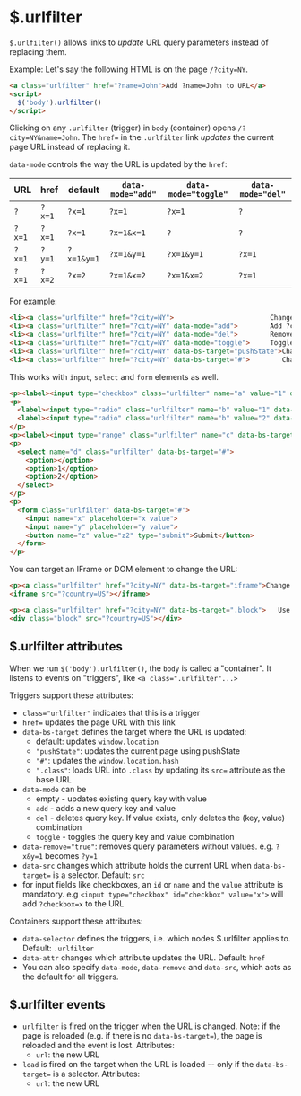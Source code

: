 # $.urlfilter

`$.urlfilter()` allows links to *update* URL query parameters instead of replacing them.

Example: Let's say the following HTML is on the page `/?city=NY`.

<!-- render:html -->
```html
<a class="urlfilter" href="?name=John">Add ?name=John to URL</a>
<script>
  $('body').urlfilter()
</script>
```

Clicking on any `.urlfilter` (trigger) in `body` (container) opens
`/?city=NY&name=John`. The `href=` in the `.urlfilter` link *updates* the
current page URL instead of replacing it.

`data-mode` controls the way the URL is updated by the `href`:

| URL    | href      | default    | `data-mode="add"` | `data-mode="toggle"` | `data-mode="del"` |
|--------|-----------|------------|-------------------|----------------------|-------------------|
| `?`    | `?x=1`    | `?x=1`     | `?x=1`            | `?x=1`               | `?`               |
| `?x=1` | `?x=1`    | `?x=1`     | `?x=1&x=1`        | `?`                  | `?`               |
| `?x=1` | `?y=1`    | `?x=1&y=1` | `?x=1&y=1`        | `?x=1&y=1`           | `?x=1`            |
| `?x=1` | `?x=2`    | `?x=2`     | `?x=1&x=2`        | `?x=1&x=2`           | `?x=1`            |

For example:

<!-- render:html -->
```html
<li><a class="urlfilter" href="?city=NY">                        Change ?city= to NY</a></li>
<li><a class="urlfilter" href="?city=NY" data-mode="add">        Add ?city= to NY</a></li>
<li><a class="urlfilter" href="?city=NY" data-mode="del">        Remove NY from ?city=</a></li>
<li><a class="urlfilter" href="?city=NY" data-mode="toggle">     Toggle NY in ?city=</a></li>
<li><a class="urlfilter" href="?city=NY" data-bs-target="pushState">Change ?city= to NY using pushState</a></li>
<li><a class="urlfilter" href="?city=NY" data-bs-target="#">        Change location.hash, i.e. #?city= to NY</a></li>
```

This works with `input`, `select` and `form` elements as well.

<!-- render:html -->
```html
<p><label><input type="checkbox" class="urlfilter" name="a" value="1" data-mode="toggle" data-bs-target="#"> a=1</label></p>
<p>
  <label><input type="radio" class="urlfilter" name="b" value="1" data-bs-target="#"> b=1</label>
  <label><input type="radio" class="urlfilter" name="b" value="2" data-bs-target="#"> b=2</label>
</p>
<p><label><input type="range" class="urlfilter" name="c" data-bs-target="#"> c=</label></p>
<p>
  <select name="d" class="urlfilter" data-bs-target="#">
    <option></option>
    <option>1</option>
    <option>2</option>
  </select>
</p>
<p>
  <form class="urlfilter" data-bs-target="#">
    <input name="x" placeholder="x value">
    <input name="y" placeholder="y value">
    <button name="z" value="z2" type="submit">Submit</button>
  </form>
</p>
```

You can target an IFrame or DOM element to change the URL:

<!-- TODO: check these examples. Not working -->
```html
<p><a class="urlfilter" href="?city=NY" data-bs-target="iframe">Change iframe URL ?city= NY</a></p>
<iframe src="?country=US"></iframe>

<p><a class="urlfilter" href="?city=NY" data-bs-target=".block">   Use AJAX to load ?city=NY into .block</a></p>
<div class="block" src="?country=US"></div>
```


## $.urlfilter attributes

When we run `$('body').urlfilter()`, the `body` is called a "container". It listens to events on "triggers", like `<a class=".urlfilter"...>`

Triggers support these attributes:

- `class="urlfilter"` indicates that this is a trigger
- `href=` updates the page URL with this link
- `data-bs-target` defines the target where the URL is updated:
  - default: updates `window.location`
  - `"pushState"`: updates the current page using pushState
  - `"#"`: updates the `window.location.hash`
  - `".class"`: loads URL into `.class` by updating its `src=` attribute as the base URL
- `data-mode` can be
  - empty - updates existing query key with value
  - `add` - adds a new query key and value
  - `del` - deletes query key. If value exists, only deletes the (key, value) combination
  - `toggle` - toggles the query key and value combination
- `data-remove="true"`: removes query parameters without values. e.g. `?x&y=1` becomes `?y=1`
- `data-src` changes which attribute holds the current URL when `data-bs-target=` is a selector. Default: `src`
- for input fields like checkboxes, an `id` or `name` and the `value` attribute is mandatory. e.g
  `<input type="checkbox" id="checkbox" value="x">` will add `?checkbox=x` to the URL

Containers support these attributes:

- `data-selector` defines the triggers, i.e. which nodes $.urlfilter applies to. Default: `.urlfilter`
- `data-attr` changes which attribute updates the URL. Default: `href`
- You can also specify `data-mode`, `data-remove` and `data-src`, which acts as the default for all triggers.


## $.urlfilter events

- `urlfilter` is fired on the trigger when the URL is changed.
  Note: if the page is reloaded (e.g. if there is no `data-bs-target=`),
  the page is reloaded and the event is lost. Attributes:
  - `url`: the new URL
- `load` is fired on the target when the URL is loaded -- only if the `data-bs-target=` is a selector. Attributes:
  - `url`: the new URL
